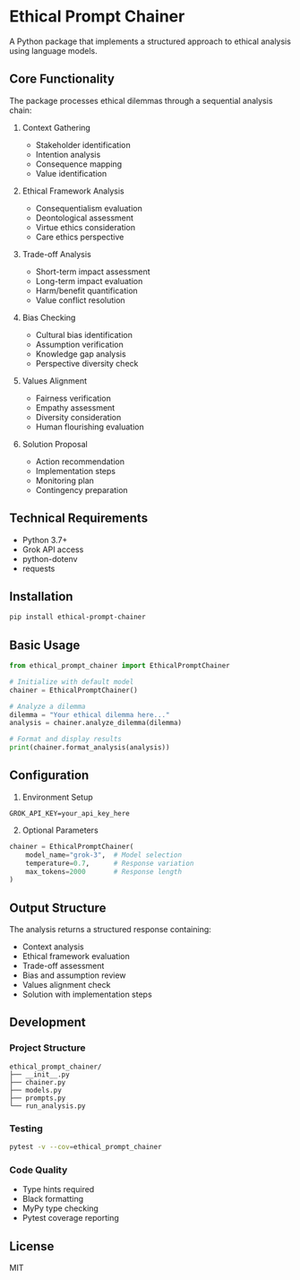 # Ethical Prompt Chainer

A Python package that implements a structured approach to ethical analysis using language models.

## Core Functionality

The package processes ethical dilemmas through a sequential analysis chain:

1. Context Gathering
   - Stakeholder identification
   - Intention analysis
   - Consequence mapping
   - Value identification

2. Ethical Framework Analysis
   - Consequentialism evaluation
   - Deontological assessment
   - Virtue ethics consideration
   - Care ethics perspective

3. Trade-off Analysis
   - Short-term impact assessment
   - Long-term impact evaluation
   - Harm/benefit quantification
   - Value conflict resolution

4. Bias Checking
   - Cultural bias identification
   - Assumption verification
   - Knowledge gap analysis
   - Perspective diversity check

5. Values Alignment
   - Fairness verification
   - Empathy assessment
   - Diversity consideration
   - Human flourishing evaluation

6. Solution Proposal
   - Action recommendation
   - Implementation steps
   - Monitoring plan
   - Contingency preparation

## Technical Requirements

- Python 3.7+
- Grok API access
- python-dotenv
- requests

## Installation

```bash
pip install ethical-prompt-chainer
```

## Basic Usage

```python
from ethical_prompt_chainer import EthicalPromptChainer

# Initialize with default model
chainer = EthicalPromptChainer()

# Analyze a dilemma
dilemma = "Your ethical dilemma here..."
analysis = chainer.analyze_dilemma(dilemma)

# Format and display results
print(chainer.format_analysis(analysis))
```

## Configuration

1. Environment Setup
```
GROK_API_KEY=your_api_key_here
```

2. Optional Parameters
```python
chainer = EthicalPromptChainer(
    model_name="grok-3",  # Model selection
    temperature=0.7,      # Response variation
    max_tokens=2000       # Response length
)
```

## Output Structure

The analysis returns a structured response containing:
- Context analysis
- Ethical framework evaluation
- Trade-off assessment
- Bias and assumption review
- Values alignment check
- Solution with implementation steps

## Development

### Project Structure
```
ethical_prompt_chainer/
├── __init__.py
├── chainer.py
├── models.py
├── prompts.py
└── run_analysis.py
```

### Testing
```bash
pytest -v --cov=ethical_prompt_chainer
```

### Code Quality
- Type hints required
- Black formatting
- MyPy type checking
- Pytest coverage reporting

## License

MIT